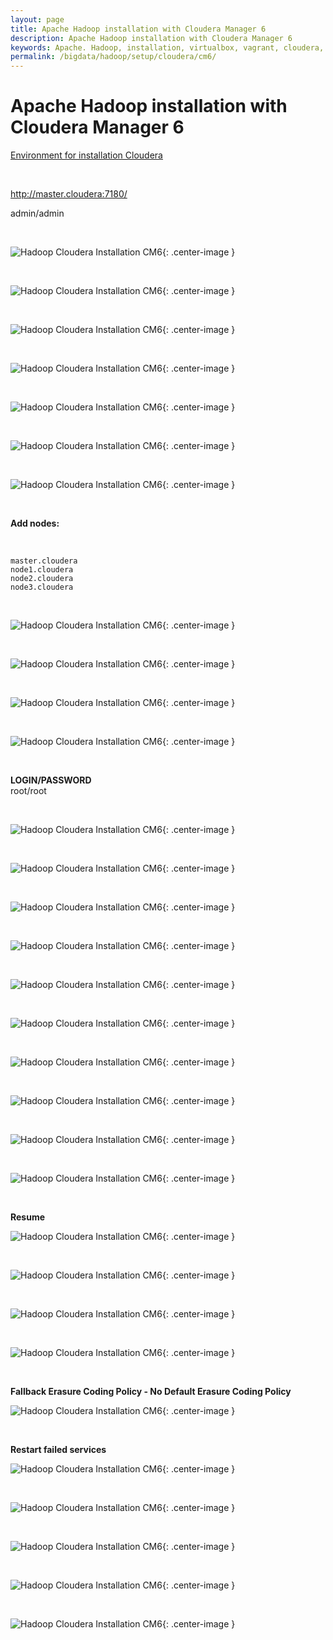 ```yaml
---
layout: page
title: Apache Hadoop installation with Cloudera Manager 6
description: Apache Hadoop installation with Cloudera Manager 6
keywords: Apache. Hadoop, installation, virtualbox, vagrant, cloudera, cm6
permalink: /bigdata/hadoop/setup/cloudera/cm6/
---
```


# Apache Hadoop installation with Cloudera Manager 6

<a href="/bigdata/hadoop/setup/cloudera/env/">Environment for installation Cloudera</a>

<br/>

http://master.cloudera:7180/

admin/admin

<br/>

![Hadoop Cloudera Installation CM6](/img/bigdata/hadoop/setup/cloudera/cm6/hadoop_cloudera_cm6_install-01.png 'Hadoop Cloudera Installation CM6'){: .center-image }

<br/>

![Hadoop Cloudera Installation CM6](/img/bigdata/hadoop/setup/cloudera/cm6/hadoop_cloudera_cm6_install-02.png 'Hadoop Cloudera Installation CM6'){: .center-image }

<br/>

![Hadoop Cloudera Installation CM6](/img/bigdata/hadoop/setup/cloudera/cm6/hadoop_cloudera_cm6_install-03.png 'Hadoop Cloudera Installation CM6'){: .center-image }

<br/>

![Hadoop Cloudera Installation CM6](/img/bigdata/hadoop/setup/cloudera/cm6/hadoop_cloudera_cm6_install-04.png 'Hadoop Cloudera Installation CM6'){: .center-image }

<br/>

![Hadoop Cloudera Installation CM6](/img/bigdata/hadoop/setup/cloudera/cm6/hadoop_cloudera_cm6_install-05.png 'Hadoop Cloudera Installation CM6'){: .center-image }

<br/>

![Hadoop Cloudera Installation CM6](/img/bigdata/hadoop/setup/cloudera/cm6/hadoop_cloudera_cm6_install-06.png 'Hadoop Cloudera Installation CM6'){: .center-image }

<br/>

![Hadoop Cloudera Installation CM6](/img/bigdata/hadoop/setup/cloudera/cm6/hadoop_cloudera_cm6_install-07.png 'Hadoop Cloudera Installation CM6'){: .center-image }

<br/>

**Add nodes:**

<br/>

```
master.cloudera
node1.cloudera
node2.cloudera
node3.cloudera
```

<br/>

![Hadoop Cloudera Installation CM6](/img/bigdata/hadoop/setup/cloudera/cm6/hadoop_cloudera_cm6_install-08.png 'Hadoop Cloudera Installation CM6'){: .center-image }

<br/>

![Hadoop Cloudera Installation CM6](/img/bigdata/hadoop/setup/cloudera/cm6/hadoop_cloudera_cm6_install-09.png 'Hadoop Cloudera Installation CM6'){: .center-image }

<br/>

![Hadoop Cloudera Installation CM6](/img/bigdata/hadoop/setup/cloudera/cm6/hadoop_cloudera_cm6_install-10.png 'Hadoop Cloudera Installation CM6'){: .center-image }

<br/>

![Hadoop Cloudera Installation CM6](/img/bigdata/hadoop/setup/cloudera/cm6/hadoop_cloudera_cm6_install-11.png 'Hadoop Cloudera Installation CM6'){: .center-image }

<br/>

**LOGIN/PASSWORD**  
root/root

<br/>

![Hadoop Cloudera Installation CM6](/img/bigdata/hadoop/setup/cloudera/cm6/hadoop_cloudera_cm6_install-12.png 'Hadoop Cloudera Installation CM6'){: .center-image }

<br/>

![Hadoop Cloudera Installation CM6](/img/bigdata/hadoop/setup/cloudera/cm6/hadoop_cloudera_cm6_install-13.png 'Hadoop Cloudera Installation CM6'){: .center-image }

<br/>

![Hadoop Cloudera Installation CM6](/img/bigdata/hadoop/setup/cloudera/cm6/hadoop_cloudera_cm6_install-14.png 'Hadoop Cloudera Installation CM6'){: .center-image }

<br/>

![Hadoop Cloudera Installation CM6](/img/bigdata/hadoop/setup/cloudera/cm6/hadoop_cloudera_cm6_install-15.png 'Hadoop Cloudera Installation CM6'){: .center-image }

<br/>

![Hadoop Cloudera Installation CM6](/img/bigdata/hadoop/setup/cloudera/cm6/hadoop_cloudera_cm6_install-16.png 'Hadoop Cloudera Installation CM6'){: .center-image }

<br/>

![Hadoop Cloudera Installation CM6](/img/bigdata/hadoop/setup/cloudera/cm6/hadoop_cloudera_cm6_install-17.png 'Hadoop Cloudera Installation CM6'){: .center-image }

<br/>

![Hadoop Cloudera Installation CM6](/img/bigdata/hadoop/setup/cloudera/cm6/hadoop_cloudera_cm6_install-18.png 'Hadoop Cloudera Installation CM6'){: .center-image }

<br/>

![Hadoop Cloudera Installation CM6](/img/bigdata/hadoop/setup/cloudera/cm6/hadoop_cloudera_cm6_install-19.png 'Hadoop Cloudera Installation CM6'){: .center-image }

<br/>

![Hadoop Cloudera Installation CM6](/img/bigdata/hadoop/setup/cloudera/cm6/hadoop_cloudera_cm6_install-20.png 'Hadoop Cloudera Installation CM6'){: .center-image }

<br/>

![Hadoop Cloudera Installation CM6](/img/bigdata/hadoop/setup/cloudera/cm6/hadoop_cloudera_cm6_install-21.png 'Hadoop Cloudera Installation CM6'){: .center-image }

<br/>

**Resume**

![Hadoop Cloudera Installation CM6](/img/bigdata/hadoop/setup/cloudera/cm6/hadoop_cloudera_cm6_install-22.png 'Hadoop Cloudera Installation CM6'){: .center-image }

<br/>

![Hadoop Cloudera Installation CM6](/img/bigdata/hadoop/setup/cloudera/cm6/hadoop_cloudera_cm6_install-23.png 'Hadoop Cloudera Installation CM6'){: .center-image }

<br/>

![Hadoop Cloudera Installation CM6](/img/bigdata/hadoop/setup/cloudera/cm6/hadoop_cloudera_cm6_install-24.png 'Hadoop Cloudera Installation CM6'){: .center-image }

<br/>

![Hadoop Cloudera Installation CM6](/img/bigdata/hadoop/setup/cloudera/cm6/hadoop_cloudera_cm6_install-25.png 'Hadoop Cloudera Installation CM6'){: .center-image }

<br/>

**Fallback Erasure Coding Policy - No Default Erasure Coding Policy**

![Hadoop Cloudera Installation CM6](/img/bigdata/hadoop/setup/cloudera/cm6/hadoop_cloudera_cm6_install-26.png 'Hadoop Cloudera Installation CM6'){: .center-image }

<br/>

**Restart failed services**

![Hadoop Cloudera Installation CM6](/img/bigdata/hadoop/setup/cloudera/cm6/hadoop_cloudera_cm6_install-27.png 'Hadoop Cloudera Installation CM6'){: .center-image }

<br/>

![Hadoop Cloudera Installation CM6](/img/bigdata/hadoop/setup/cloudera/cm6/hadoop_cloudera_cm6_install-28.png 'Hadoop Cloudera Installation CM6'){: .center-image }

<br/>

![Hadoop Cloudera Installation CM6](/img/bigdata/hadoop/setup/cloudera/cm6/hadoop_cloudera_cm6_install-29.png 'Hadoop Cloudera Installation CM6'){: .center-image }

<br/>

![Hadoop Cloudera Installation CM6](/img/bigdata/hadoop/setup/cloudera/cm6/hadoop_cloudera_cm6_install-30.png 'Hadoop Cloudera Installation CM6'){: .center-image }

<br/>

![Hadoop Cloudera Installation CM6](/img/bigdata/hadoop/setup/cloudera/cm6/hadoop_cloudera_cm6_install-31.png 'Hadoop Cloudera Installation CM6'){: .center-image }
